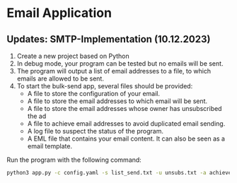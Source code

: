 # Email Application
## Updates: SMTP-Implementation (10.12.2023)
1. Create a new project based on Python
1. In debug mode, your program can be tested but no emails will be sent.
2. The program will output a list of email addresses to a file, to which emails are allowed to be sent.
2. To start the bulk-send app, several files should be provided:
    - A file to store the configuration of your email.
    - A file to store the email addresses to which email will be sent.
    - A file to store the email addresses whose owner has unsubscribed the ad
    - A file to achieve email addresses to avoid duplicated email sending.
    - A log file to suspect the status of the program.
    - A EML file that contains your email content. It can also be seen as a email template.


Run the program with the following command:
```bash
python3 app.py -c config.yaml -s list_send.txt -u unsubs.txt -a achieve.txt -l info.log -e sample.eml --debug false
```